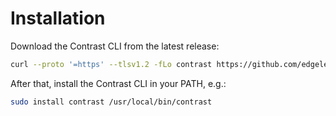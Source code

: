 # Installation

Download the Contrast CLI from the latest release:

```bash
curl --proto '=https' --tlsv1.2 -fLo contrast https://github.com/edgelesssys/contrast/releases/download/v1.3.0/contrast
```

After that, install the Contrast CLI in your PATH, e.g.:

```bash
sudo install contrast /usr/local/bin/contrast
```
